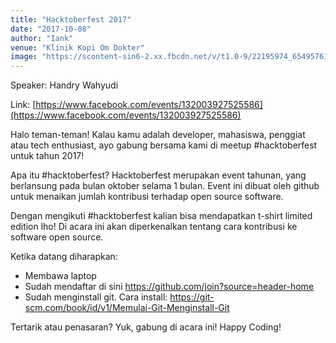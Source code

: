 ```yaml
---
title: "Hacktoberfest 2017"
date: "2017-10-08"
author: "Iank"
venue: "Klinik Kopi Om Dokter"
image: "https://scontent-sin6-2.xx.fbcdn.net/v/t1.0-9/22195974_654957614891807_4348601717925908912_n.jpg?oh=bdb6cb1236b418a1d42a5236485ac399&oe=5A9D1ED3"
---
```


Speaker: Handry Wahyudi

Link: [https://www.facebook.com/events/132003927525586](https://www.facebook.com/events/132003927525586)

Halo teman-teman! Kalau kamu adalah developer, mahasiswa, penggiat atau tech enthusiast, ayo gabung bersama kami di meetup #hacktoberfest untuk tahun 2017!

Apa itu #hacktoberfest? Hacktoberfest merupakan event tahunan, yang berlansung pada bulan oktober selama 1 bulan. Event ini dibuat oleh github untuk menaikan jumlah kontribusi terhadap open source software.

Dengan mengikuti #hacktoberfest kalian bisa mendapatkan t-shirt limited edition lho! Di acara ini akan diperkenalkan tentang cara kontribusi ke software open source.

Ketika datang diharapkan:
- Membawa laptop
- Sudah mendaftar di sini https://github.com/join?source=header-home
- Sudah menginstall git. 
Cara install: https://git-scm.com/book/id/v1/Memulai-Git-Menginstall-Git

Tertarik atau penasaran? Yuk, gabung di acara ini! Happy Coding!